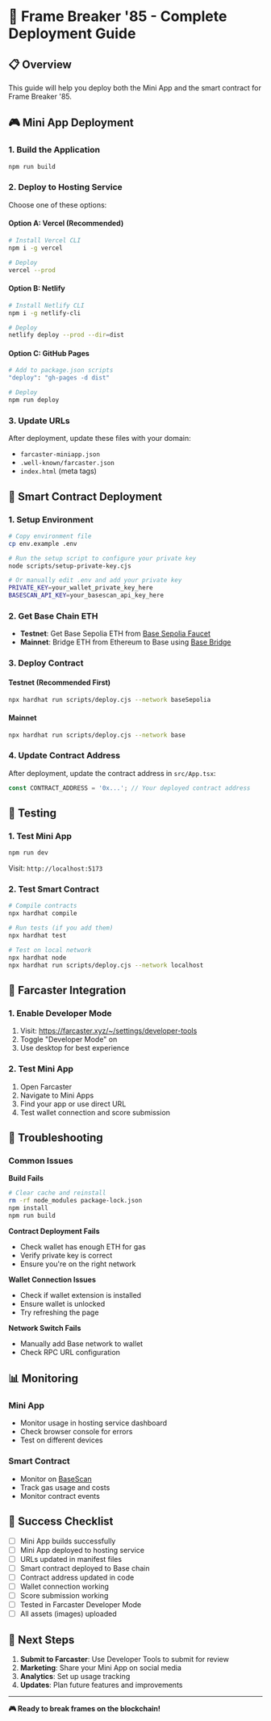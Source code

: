 # 🚀 Frame Breaker '85 - Complete Deployment Guide

## 📋 Overview

This guide will help you deploy both the Mini App and the smart contract for Frame Breaker '85.

## 🎮 Mini App Deployment

### 1. Build the Application
```bash
npm run build
```

### 2. Deploy to Hosting Service
Choose one of these options:

#### Option A: Vercel (Recommended)
```bash
# Install Vercel CLI
npm i -g vercel

# Deploy
vercel --prod
```

#### Option B: Netlify
```bash
# Install Netlify CLI
npm i -g netlify-cli

# Deploy
netlify deploy --prod --dir=dist
```

#### Option C: GitHub Pages
```bash
# Add to package.json scripts
"deploy": "gh-pages -d dist"

# Deploy
npm run deploy
```

### 3. Update URLs
After deployment, update these files with your domain:
- `farcaster-miniapp.json`
- `.well-known/farcaster.json`
- `index.html` (meta tags)

## 🔗 Smart Contract Deployment

### 1. Setup Environment
```bash
# Copy environment file
cp env.example .env

# Run the setup script to configure your private key
node scripts/setup-private-key.cjs

# Or manually edit .env and add your private key
PRIVATE_KEY=your_wallet_private_key_here
BASESCAN_API_KEY=your_basescan_api_key_here
```

### 2. Get Base Chain ETH
- **Testnet**: Get Base Sepolia ETH from [Base Sepolia Faucet](https://www.coinbase.com/faucets/base-ethereum-sepolia-faucet)
- **Mainnet**: Bridge ETH from Ethereum to Base using [Base Bridge](https://bridge.base.org/)

### 3. Deploy Contract

#### Testnet (Recommended First)
```bash
npx hardhat run scripts/deploy.cjs --network baseSepolia
```

#### Mainnet
```bash
npx hardhat run scripts/deploy.cjs --network base
```

### 4. Update Contract Address
After deployment, update the contract address in `src/App.tsx`:
```typescript
const CONTRACT_ADDRESS = '0x...'; // Your deployed contract address
```

## 🧪 Testing

### 1. Test Mini App
```bash
npm run dev
```
Visit: `http://localhost:5173`

### 2. Test Smart Contract
```bash
# Compile contracts
npx hardhat compile

# Run tests (if you add them)
npx hardhat test

# Test on local network
npx hardhat node
npx hardhat run scripts/deploy.cjs --network localhost
```

## 📱 Farcaster Integration

### 1. Enable Developer Mode
1. Visit: https://farcaster.xyz/~/settings/developer-tools
2. Toggle "Developer Mode" on
3. Use desktop for best experience

### 2. Test Mini App
1. Open Farcaster
2. Navigate to Mini Apps
3. Find your app or use direct URL
4. Test wallet connection and score submission

## 🔧 Troubleshooting

### Common Issues

**Build Fails**
```bash
# Clear cache and reinstall
rm -rf node_modules package-lock.json
npm install
npm run build
```

**Contract Deployment Fails**
- Check wallet has enough ETH for gas
- Verify private key is correct
- Ensure you're on the right network

**Wallet Connection Issues**
- Check if wallet extension is installed
- Ensure wallet is unlocked
- Try refreshing the page

**Network Switch Fails**
- Manually add Base network to wallet
- Check RPC URL configuration

## 📊 Monitoring

### Mini App
- Monitor usage in hosting service dashboard
- Check browser console for errors
- Test on different devices

### Smart Contract
- Monitor on [BaseScan](https://basescan.org/)
- Track gas usage and costs
- Monitor contract events

## 🎯 Success Checklist

- [ ] Mini App builds successfully
- [ ] Mini App deployed to hosting service
- [ ] URLs updated in manifest files
- [ ] Smart contract deployed to Base chain
- [ ] Contract address updated in code
- [ ] Wallet connection working
- [ ] Score submission working
- [ ] Tested in Farcaster Developer Mode
- [ ] All assets (images) uploaded

## 🚀 Next Steps

1. **Submit to Farcaster**: Use Developer Tools to submit for review
2. **Marketing**: Share your Mini App on social media
3. **Analytics**: Set up usage tracking
4. **Updates**: Plan future features and improvements

---

**🎮 Ready to break frames on the blockchain!**
